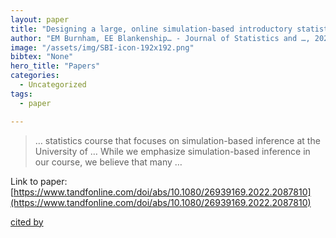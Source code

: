 ```yaml
---
layout: paper
title: "Designing a large, online simulation-based introductory statistics course"
author: "EM Burnham, EE Blankenship… - Journal of Statistics and …, 2023 - Taylor & Francis"
image: "/assets/img/SBI-icon-192x192.png"
bibtex: "None"
hero_title: "Papers"
categories:
  - Uncategorized
tags:
  - paper

---
```

>… statistics course that focuses on simulation-based inference at the University of … While we emphasize simulation-based inference in our course, we believe that many …

Link to paper: [https://www.tandfonline.com/doi/abs/10.1080/26939169.2022.2087810](https://www.tandfonline.com/doi/abs/10.1080/26939169.2022.2087810)

[cited by](https://scholar.google.com/scholar?cites=2247425310749538569&as_sdt=2005&sciodt=0,5&hl=en&num=20)
